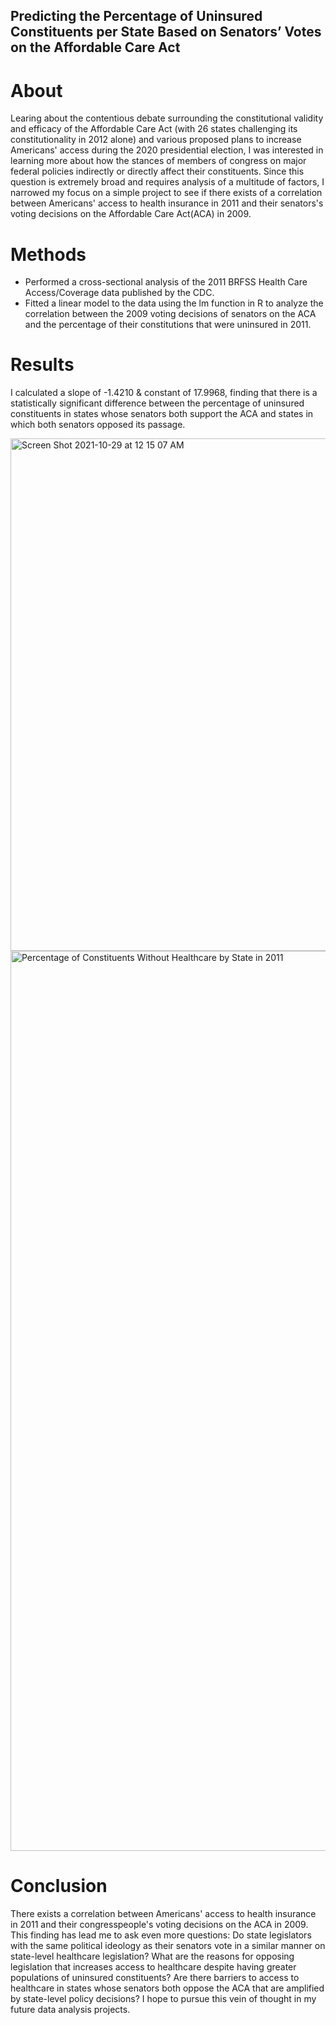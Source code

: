 ## Predicting the Percentage of Uninsured Constituents per State Based on Senators’ Votes on the Affordable Care Act
# About
Learing about the contentious debate surrounding the constitutional validity and efficacy of the Affordable Care Act (with 26 states challenging its constitutionality in 2012 alone) and various proposed plans to increase Americans' access during the 2020 presidential election, I was interested in learning more about how the stances of members of congress on major federal policies indirectly or directly affect their constituents. Since this question is extremely broad and requires analysis of a multitude of factors, I narrowed my focus on a simple project to see if there exists of a correlation between Americans' access to health insurance in 2011 and their senators's voting decisions on the Affordable Care Act(ACA) in 2009. 

# Methods
- Performed a cross-sectional analysis of the 2011 BRFSS Health Care Access/Coverage data published by the CDC.
- Fitted a linear model to the data using the lm function in R to analyze the correlation between the 2009 voting decisions of senators on the ACA and the percentage of their constitutions that were uninsured in 2011.

# Results
I calculated a slope of -1.4210 & constant of 17.9968, finding that there is a statistically significant difference between the percentage of uninsured constituents in states whose senators both support the ACA and states in which both senators opposed its passage.

<img width="820" alt="Screen Shot 2021-10-29 at 12 15 07 AM" src="https://user-images.githubusercontent.com/93302754/139374648-9b054de9-c2a9-4580-a700-8a649f7757bd.png">


<img width="1440" alt="Percentage of Constituents Without Healthcare by State in 2011" src="https://user-images.githubusercontent.com/93302754/139374338-657146ed-d958-47df-aa95-45dfed5d444a.png">

# Conclusion
There exists a correlation between Americans' access to health insurance in 2011 and their congresspeople's voting decisions on the ACA in 2009. This finding has lead me to ask even more questions: Do state legislators with the same political ideology as their senators vote in a similar manner on state-level healthcare legislation? What are the reasons for opposing legislation that increases access to healthcare despite having greater populations of uninsured constituents? Are there barriers to access to healthcare in states whose senators both oppose the ACA that are amplified by state-level policy decisions? I hope to pursue this vein of thought in my future data analysis projects. 
